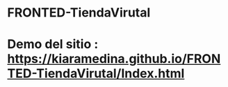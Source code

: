 # FRONTED-TiendaVirutal
# Demo del sitio : https://kiaramedina.github.io/FRONTED-TiendaVirutal/Index.html

